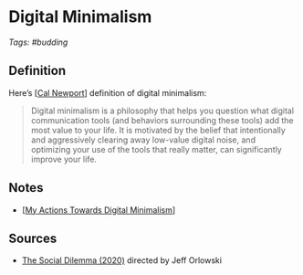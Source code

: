 # Digital Minimalism

_Tags: #budding_

## Definition

Here’s [[Cal Newport]] definition of digital minimalism:

> Digital minimalism is a philosophy that helps you question what digital communication tools (and behaviors surrounding these tools) add the most value to your life. It is motivated by the belief that intentionally and aggressively clearing away low-value digital noise, and optimizing your use of the tools that really matter, can significantly improve your life.

## Notes

- [[My Actions Towards Digital Minimalism]]

## Sources

- [The Social Dilemma (2020)](https://letterboxd.com/film/the-social-dilemma/) directed by Jeff Orlowski

[//begin]: # "Autogenerated link references for markdown compatibility"
[Cal Newport]: ../inbox/cal-newport "Cal Newport"
[My Actions Towards Digital Minimalism]: ../notes/my-actions-towards-digital-minimalism "My Actions Towards Digital Minimalism"
[//end]: # "Autogenerated link references"
